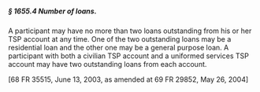 ##### § 1655.4 Number of loans. #####

A participant may have no more than two loans outstanding from his or her TSP account at any time. One of the two outstanding loans may be a residential loan and the other one may be a general purpose loan. A participant with both a civilian TSP account and a uniformed services TSP account may have two outstanding loans from each account.

[68 FR 35515, June 13, 2003, as amended at 69 FR 29852, May 26, 2004]